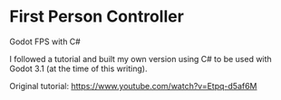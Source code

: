 # First Person Controller
 Godot FPS with C#

I followed a tutorial and built my own version using C# to be used with Godot 3.1 (at the time of this writing).

Original tutorial:
https://www.youtube.com/watch?v=Etpq-d5af6M